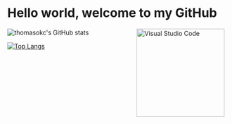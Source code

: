 # Hello world, welcome to my GitHub

<img align="right" alt="Visual Studio Code" width="200px" src="https://user-images.githubusercontent.com/5713670/87202985-820dcb80-c2b6-11ea-9f56-7ec461c497c3.gif" style="padding-right:10px;" />

![thomasokc's GitHub stats](https://github-readme-stats.vercel.app/api?username=thomasokc&show_icons=true&theme=radical)

[![Top Langs](https://github-readme-stats.vercel.app/api/top-langs/?username=thomasokc&layout=compact&theme=radical)](https://github.com/thomasokc/github-readme-stats)